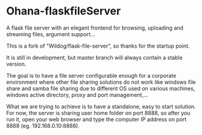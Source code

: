 # Ohana-flaskfileServer

A flask file server with an elegant frontend for browsing, uploading and streaming files, argument support...

This is a fork of "Wildog/flask-file-server", so thanks for the startup point.

It is still in development, but master branch will always contain a stable version.

The goal is to have a file server configurable enough for a corporate environment where other file sharing solutions do not work like 
windows file share and samba file sharing due to different OS used on various machines, windows active directory, proxy and port management,...

What we are trying to achieve is to have a standalone, easy to start solution. 
For now, the server is sharing user home folder on port 8888, so after you run it, 
open your web browser and type the computer IP address on port 8888 (eg. 192.168.0.10:8888).

